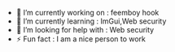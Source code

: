 - 🔭 I’m currently working on : feemboy hook 
- 🌱 I’m currently learning : ImGui,Web security
- 🤔 I’m looking for help with : Web security
- ⚡ Fun fact : I am a nice person to work

